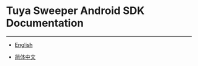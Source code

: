 # Tuya Sweeper Android SDK Documentation

---

* [English](https://tuyainc.github.io/tuyasmart_home_android_sdk_doc/en/)

* [简体中文](https://tuyainc.github.io/tuyasmart_home_android_sdk_doc/zh-hans/)
